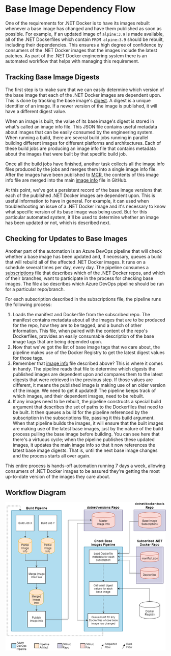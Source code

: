 # Base Image Dependency Flow

One of the requirements for .NET Docker is to have its images rebuilt whenever a base image has changed and have them published as soon as possible.  For example, if an updated image of `alpine:3.9` is made available, all of the .NET Dockerfiles which contain `FROM alpine:3.9` should be rebuilt, including their dependencies.  This ensures a high degree of confidence by consumers of the .NET Docker images that the images include the latest patches.  As part of the .NET Docker engineering system there is an automated workflow that helps with managing this requirement.

## Tracking Base Image Digests
The first step is to make sure that we can easily determine which version of the base image that each of the .NET Docker images are dependent upon.  This is done by tracking the base image's [digest](https://docs.docker.com/engine/reference/commandline/pull/#pull-an-image-by-digest-immutable-identifier).  A digest is a unique identifier of an image.  If a newer version of the image is published, it will have a different digest value.

When an image is built, the value of its base image's digest is stored in what's called an image info file.  This JSON file contains useful metadata about images that can be easily consumed by the engineering system.  When running a build, there are several build jobs running in parallel building different images for different platforms and architectures.  Each of these build jobs are producing an image info file that contains metadata about the images that were built by that specific build job.

Once all the build jobs have finished, another task collects all the image info files produced by the jobs and merges them into a single image info file.  After the images have been published to [MCR](https://azure.microsoft.com/blog/microsoft-syndicates-container-catalog/), the contents of this image info file are merged into the main [image info](https://github.com/dotnet/versions/blob/main/build-info/docker/image-info.dotnet-dotnet-docker-main.json) file in GitHub.

At this point, we've got a persistent record of the base image versions that each of the published .NET Docker images are dependent upon.  This is useful information to have in general.  For example, it can used when troubleshooting an issue of a .NET Docker image and it's necessary to know what specific version of its base image was being used.  But for this particular automated system, it'll be used to determine whether an image has been updated or not, which is described next.

## Checking for Updates to Base Images

Another part of the automation is an Azure DevOps pipeline that will check whether a base image has been updated and, if necessary, queues a build that will rebuild all of the affected .NET Docker images.  It runs on a schedule several times per day, every day.  The pipeline consumes a [subscriptions](https://github.com/dotnet/docker-tools/blob/main/eng/check-base-image-subscriptions.json) file that describes which of the .NET Docker repos, and which of their branches, want to participate in the process for checking base images.  The file also describes which Azure DevOps pipeline should be run for a particular repo/branch.

For each subscription described in the subscriptions file, the pipeline runs the following process:
1. Loads the manifest and Dockerfile from the subscribed repo.  The manifest contains metadata about all the images that are to be produced for the repo, how they are to be tagged, and a bunch of other information.  This file, when paired with the content of the repo's Dockerfiles, provides an easily consumable description of the base image tags that are being depended upon.
2. Now that we've got the list of base image tags that we care about, the pipeline makes use of the Docker Registry to get the latest digest values for those tags.
3. Remember that [image info](https://github.com/dotnet/versions/blob/main/build-info/docker/image-info.dotnet-dotnet-docker-main.json) file described above?  This is where it comes in handy.  The pipeline reads that file to determine which digests the published images are dependent upon and compares them to the latest digests that were retrieved in the previous step.  If those values are different, it means the published image is making use of an older version of the image.  We need to get it updated!  The pipeline keeps track of which images, and their dependent images, need to be rebuilt.
4. If any images need to be rebuilt, the pipeline constructs a special build argument that describes the set of paths to the Dockerfiles that need to be built.  It then queues a build for the pipeline referenced by the subscription in the subscriptions file, passing it this build argument.  When that pipeline builds the images, it will ensure that the built images are making use of the latest base images, just by the nature of the build process pulling the base image before building.  You can see here that there's a virtuous cycle; when the pipeline publishes these updated images, it updates the main image info so that it now references the latest base image digests.  That is, until the next base image changes and the process starts all over again.

This entire process is hands-off automation running 7 days a week, allowing consumers of .NET Docker images to be assured they're getting the most up-to-date version of the images they care about.

## Workflow Diagram
![Image](images/base-image-dependency-flow-diagram.png)

